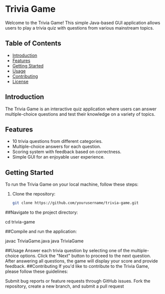# Trivia Game

Welcome to the Trivia Game! This simple Java-based GUI application allows users to play a trivia quiz with questions from various mainstream topics.

## Table of Contents

- [Introduction](#introduction)
- [Features](#features)
- [Getting Started](#getting-started)
- [Usage](#usage)
- [Contributing](#contributing)
- [License](#license)

## Introduction

The Trivia Game is an interactive quiz application where users can answer multiple-choice questions and test their knowledge on a variety of topics.

## Features

- 10 trivia questions from different categories.
- Multiple-choice answers for each question.
- Scoring system with feedback based on correctness.
- Simple GUI for an enjoyable user experience.

## Getting Started

To run the Trivia Game on your local machine, follow these steps:

1. Clone the repository:

   ```bash
   git clone https://github.com/yourusername/trivia-game.git


##Navigate to the project directory:

cd trivia-game

##Compile and run the application:

javac TriviaGame.java
java TriviaGame

##Usage
Answer each trivia question by selecting one of the multiple-choice options.
Click the "Next" button to proceed to the next question.
After answering all questions, the game will display your score and provide feedback.
##Contributing
If you'd like to contribute to the Trivia Game, please follow these guidelines:

Submit bug reports or feature requests through GitHub issues.
Fork the repository, create a new branch, and submit a pull request
